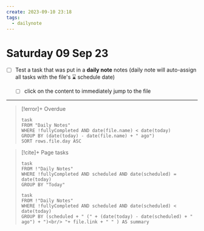 ```yaml
---
create: 2023-09-10 23:18
tags:
  - dailynote
---
```

# Saturday 09 Sep 23

- [ ] Test a task that was put in a **daily note** notes (daily note will auto-assign all tasks with the file's ⌛ schedule date)
	- [ ] click on the content to immediately jump to the file



---

> [!error]+ Overdue 
> ```dataview
> task
> FROM "Daily Notes"
> WHERE !fullyCompleted AND date(file.name) < date(today)
> GROUP BY (date(today) - date(file.name) + " ago")
> SORT rows.file.day ASC
> ```

> [!cite]+ Page tasks
> ```dataview
> task
> FROM !"Daily Notes"
> WHERE !fullyCompleted AND scheduled AND date(scheduled) = date(today)
> GROUP BY "Today"
> ```
> ```dataview
> task
> FROM !"Daily Notes"
> WHERE !fullyCompleted AND scheduled AND date(scheduled) < date(today)
> GROUP BY (scheduled + " (" + (date(today) - date(scheduled) + " ago") + ")<br/> "+ file.link + " " ) AS summary
> ```
